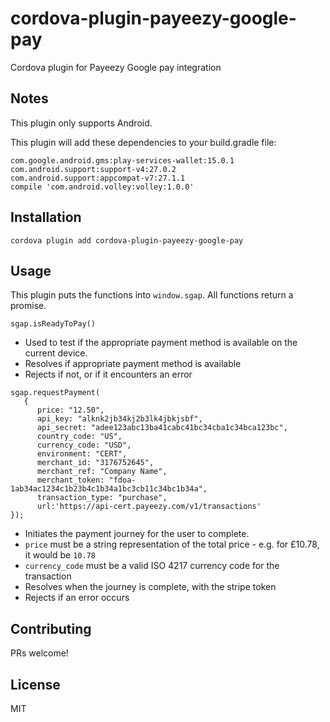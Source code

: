 # cordova-plugin-payeezy-google-pay
Cordova plugin for Payeezy Google pay integration

## Notes

This plugin only supports Android.

This plugin will add these dependencies to your build.gradle file:

```
com.google.android.gms:play-services-wallet:15.0.1
com.android.support:support-v4:27.0.2
com.android.support:appcompat-v7:27.1.1
compile 'com.android.volley:volley:1.0.0'
```

## Installation

```
cordova plugin add cordova-plugin-payeezy-google-pay
```

## Usage

This plugin puts the functions into `window.sgap`.
All functions return a promise.

```
sgap.isReadyToPay()
```
 - Used to test if the appropriate payment method is available on the current device.
 - Resolves if appropriate payment method is available
 - Rejects if not, or if it encounters an error

```
sgap.requestPayment(
   {
      price: "12.50",
      api_key: "alknk2jb34kj2b3lk4jbkjsbf",
      api_secret: "adee123abc13ba41cabc41bc34cba1c34bca123bc",
      country_code: "US",
      currency_code: "USD",
      environment: "CERT",
      merchant_id: "3176752645",
      merchant_ref: "Company Name",
      merchant_token: "fdoa-1ab34ac1234c1b23b4c1b34a1bc3cb11c34bc1b34a",
      transaction_type: "purchase",
      url:'https://api-cert.payeezy.com/v1/transactions'
});
```
      
  - Initiates the payment journey for the user to complete.
  - `price` must be a string representation of the total price - e.g. for £10.78, it would be `10.78`
  - `currency_code` must be a valid ISO 4217 currency code for the transaction
  - Resolves when the journey is complete, with the stripe token
  - Rejects if an error occurs

## Contributing

PRs welcome!

## License

MIT
